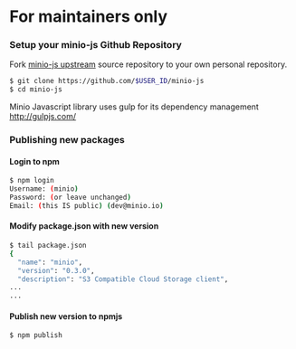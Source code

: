 # For maintainers only

### Setup your minio-js Github Repository

Fork [minio-js upstream](https://github.com/minio/minio-js/fork) source repository to your own personal repository.
```bash
$ git clone https://github.com/$USER_ID/minio-js
$ cd minio-js
```

Minio Javascript library uses gulp for its dependency management http://gulpjs.com/

### Publishing new packages

#### Login to npm

```bash
$ npm login
Username: (minio)
Password: (or leave unchanged)
Email: (this IS public) (dev@minio.io)
```

#### Modify package.json with new version

```bash
$ tail package.json
{
  "name": "minio",
  "version": "0.3.0",
  "description": "S3 Compatible Cloud Storage client",
...
...

```

#### Publish new version to npmjs

```bash
$ npm publish
```